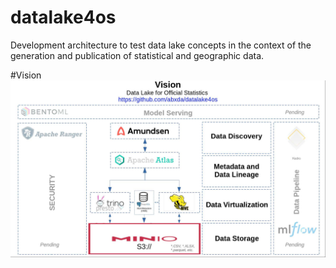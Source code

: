 # datalake4os
Development architecture to test data lake concepts in the context of the generation and publication of statistical and geographic data.

#Vision
![img](./img/datalake4os.jpg)